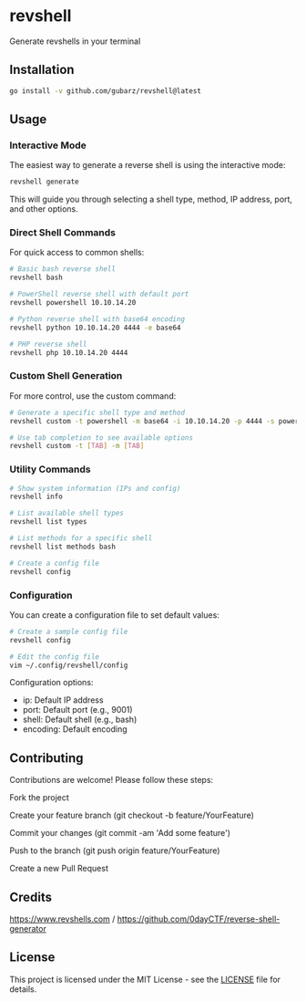 # revshell

Generate revshells in your terminal

## Installation

```bash
go install -v github.com/gubarz/revshell@latest
```
## Usage

### Interactive Mode

The easiest way to generate a reverse shell is using the interactive mode:

```bash
revshell generate
```
This will guide you through selecting a shell type, method, IP address, port, and other options.

### Direct Shell Commands
For quick access to common shells:

```bash
# Basic bash reverse shell
revshell bash

# PowerShell reverse shell with default port
revshell powershell 10.10.14.20

# Python reverse shell with base64 encoding
revshell python 10.10.14.20 4444 -e base64

# PHP reverse shell
revshell php 10.10.14.20 4444
```

### Custom Shell Generation

For more control, use the custom command:

```bash
# Generate a specific shell type and method
revshell custom -t powershell -m base64 -i 10.10.14.20 -p 4444 -s powershell

# Use tab completion to see available options
revshell custom -t [TAB] -m [TAB]
```

### Utility Commands

```bash
# Show system information (IPs and config)
revshell info

# List available shell types
revshell list types

# List methods for a specific shell
revshell list methods bash

# Create a config file
revshell config
```

### Configuration

You can create a configuration file to set default values:

```bash
# Create a sample config file
revshell config

# Edit the config file
vim ~/.config/revshell/config
```
Configuration options:

- ip: Default IP address
- port: Default port (e.g., 9001)
- shell: Default shell (e.g., bash)
- encoding: Default encoding

## Contributing

Contributions are welcome! Please follow these steps:

Fork the project

Create your feature branch (git checkout -b feature/YourFeature)

Commit your changes (git commit -am 'Add some feature')

Push to the branch (git push origin feature/YourFeature)

Create a new Pull Request

## Credits

https://www.revshells.com / https://github.com/0dayCTF/reverse-shell-generator

## License
This project is licensed under the MIT License - see the [LICENSE](LICENSE) file for details.
